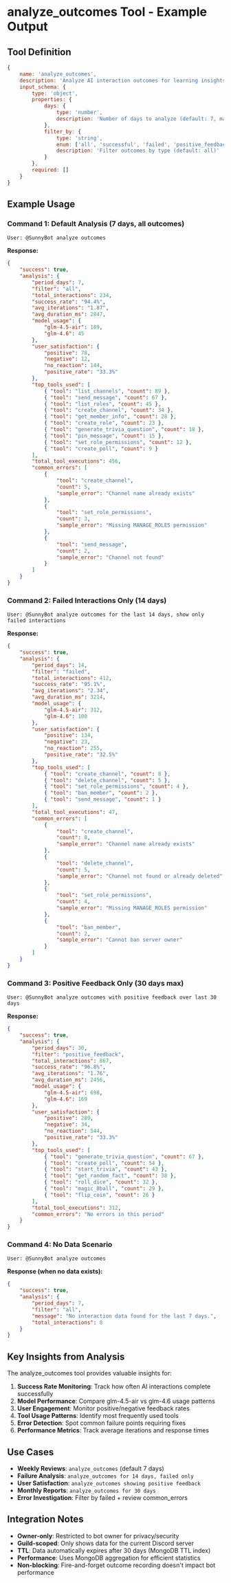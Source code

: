 # analyze_outcomes Tool - Example Output

## Tool Definition
```javascript
{
    name: 'analyze_outcomes',
    description: 'Analyze AI interaction outcomes for learning insights (owner only). Shows success rates, model usage, complexity accuracy, user satisfaction, and common error patterns.',
    input_schema: {
        type: 'object',
        properties: {
            days: {
                type: 'number',
                description: 'Number of days to analyze (default: 7, max: 30)'
            },
            filter_by: {
                type: 'string',
                enum: ['all', 'successful', 'failed', 'positive_feedback', 'negative_feedback'],
                description: 'Filter outcomes by type (default: all)'
            }
        },
        required: []
    }
}
```

## Example Usage

### Command 1: Default Analysis (7 days, all outcomes)
```
User: @SunnyBot analyze outcomes
```

**Response:**
```json
{
    "success": true,
    "analysis": {
        "period_days": 7,
        "filter": "all",
        "total_interactions": 234,
        "success_rate": "94.4%",
        "avg_iterations": "1.87",
        "avg_duration_ms": 2847,
        "model_usage": {
            "glm-4.5-air": 189,
            "glm-4.6": 45
        },
        "user_satisfaction": {
            "positive": 78,
            "negative": 12,
            "no_reaction": 144,
            "positive_rate": "33.3%"
        },
        "top_tools_used": [
            { "tool": "list_channels", "count": 89 },
            { "tool": "send_message", "count": 67 },
            { "tool": "list_roles", "count": 45 },
            { "tool": "create_channel", "count": 34 },
            { "tool": "get_member_info", "count": 28 },
            { "tool": "create_role", "count": 23 },
            { "tool": "generate_trivia_question", "count": 18 },
            { "tool": "pin_message", "count": 15 },
            { "tool": "set_role_permissions", "count": 12 },
            { "tool": "create_poll", "count": 9 }
        ],
        "total_tool_executions": 456,
        "common_errors": [
            {
                "tool": "create_channel",
                "count": 5,
                "sample_error": "Channel name already exists"
            },
            {
                "tool": "set_role_permissions",
                "count": 3,
                "sample_error": "Missing MANAGE_ROLES permission"
            },
            {
                "tool": "send_message",
                "count": 2,
                "sample_error": "Channel not found"
            }
        ]
    }
}
```

### Command 2: Failed Interactions Only (14 days)
```
User: @SunnyBot analyze outcomes for the last 14 days, show only failed interactions
```

**Response:**
```json
{
    "success": true,
    "analysis": {
        "period_days": 14,
        "filter": "failed",
        "total_interactions": 412,
        "success_rate": "95.1%",
        "avg_iterations": "2.34",
        "avg_duration_ms": 3214,
        "model_usage": {
            "glm-4.5-air": 312,
            "glm-4.6": 100
        },
        "user_satisfaction": {
            "positive": 134,
            "negative": 23,
            "no_reaction": 255,
            "positive_rate": "32.5%"
        },
        "top_tools_used": [
            { "tool": "create_channel", "count": 8 },
            { "tool": "delete_channel", "count": 5 },
            { "tool": "set_role_permissions", "count": 4 },
            { "tool": "ban_member", "count": 2 },
            { "tool": "send_message", "count": 1 }
        ],
        "total_tool_executions": 47,
        "common_errors": [
            {
                "tool": "create_channel",
                "count": 8,
                "sample_error": "Channel name already exists"
            },
            {
                "tool": "delete_channel",
                "count": 5,
                "sample_error": "Channel not found or already deleted"
            },
            {
                "tool": "set_role_permissions",
                "count": 4,
                "sample_error": "Missing MANAGE_ROLES permission"
            },
            {
                "tool": "ban_member",
                "count": 2,
                "sample_error": "Cannot ban server owner"
            }
        ]
    }
}
```

### Command 3: Positive Feedback Only (30 days max)
```
User: @SunnyBot analyze outcomes with positive feedback over last 30 days
```

**Response:**
```json
{
    "success": true,
    "analysis": {
        "period_days": 30,
        "filter": "positive_feedback",
        "total_interactions": 867,
        "success_rate": "96.8%",
        "avg_iterations": "1.76",
        "avg_duration_ms": 2456,
        "model_usage": {
            "glm-4.5-air": 698,
            "glm-4.6": 169
        },
        "user_satisfaction": {
            "positive": 289,
            "negative": 34,
            "no_reaction": 544,
            "positive_rate": "33.3%"
        },
        "top_tools_used": [
            { "tool": "generate_trivia_question", "count": 67 },
            { "tool": "create_poll", "count": 54 },
            { "tool": "start_trivia", "count": 43 },
            { "tool": "get_random_fact", "count": 38 },
            { "tool": "roll_dice", "count": 32 },
            { "tool": "magic_8ball", "count": 29 },
            { "tool": "flip_coin", "count": 26 }
        ],
        "total_tool_executions": 312,
        "common_errors": "No errors in this period"
    }
}
```

### Command 4: No Data Scenario
```
User: @SunnyBot analyze outcomes
```

**Response (when no data exists):**
```json
{
    "success": true,
    "analysis": {
        "period_days": 7,
        "filter": "all",
        "message": "No interaction data found for the last 7 days.",
        "total_interactions": 0
    }
}
```

## Key Insights from Analysis

The analyze_outcomes tool provides valuable insights for:

1. **Success Rate Monitoring**: Track how often AI interactions complete successfully
2. **Model Performance**: Compare glm-4.5-air vs glm-4.6 usage patterns
3. **User Engagement**: Monitor positive/negative feedback rates
4. **Tool Usage Patterns**: Identify most frequently used tools
5. **Error Detection**: Spot common failure points requiring fixes
6. **Performance Metrics**: Track average iterations and response times

## Use Cases

- **Weekly Reviews**: `analyze_outcomes` (default 7 days)
- **Failure Analysis**: `analyze_outcomes for 14 days, failed only`
- **User Satisfaction**: `analyze_outcomes showing positive feedback`
- **Monthly Reports**: `analyze_outcomes for 30 days`
- **Error Investigation**: Filter by failed + review common_errors

## Integration Notes

- **Owner-only**: Restricted to bot owner for privacy/security
- **Guild-scoped**: Only shows data for the current Discord server
- **TTL**: Data automatically expires after 30 days (MongoDB TTL index)
- **Performance**: Uses MongoDB aggregation for efficient statistics
- **Non-blocking**: Fire-and-forget outcome recording doesn't impact bot performance
